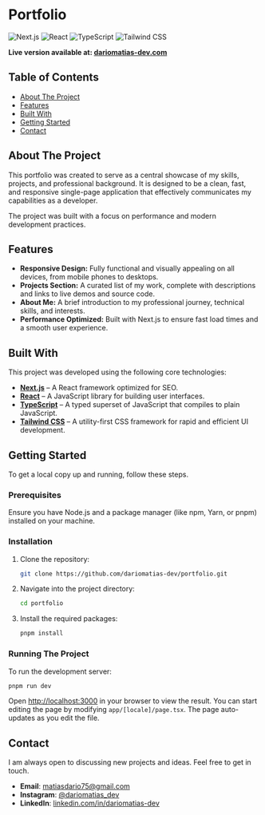 # Portfolio

![Next.js](https://img.shields.io/badge/Next-black?style=for-the-badge&logo=next.js&logoColor=white)
![React](https://img.shields.io/badge/React-20232A?style=for-the-badge&logo=react&logoColor=61DAFB)
![TypeScript](https://img.shields.io/badge/TypeScript-007ACC?style=for-the-badge&logo=typescript&logoColor=white)
![Tailwind CSS](https://img.shields.io/badge/Tailwind_CSS-38B2AC?style=for-the-badge&logo=tailwind-css&logoColor=white)

**Live version available at: [dariomatias-dev.com](https://dariomatias-dev.com)**

## Table of Contents

- [About The Project](#about-the-project)
- [Features](#features)
- [Built With](#built-with)
- [Getting Started](#getting-started)
- [Contact](#contact)

## About The Project

This portfolio was created to serve as a central showcase of my skills, projects, and professional background. It is designed to be a clean, fast, and responsive single-page application that effectively communicates my capabilities as a developer.

The project was built with a focus on performance and modern development practices.

## Features

- **Responsive Design:** Fully functional and visually appealing on all devices, from mobile phones to desktops.
- **Projects Section:** A curated list of my work, complete with descriptions and links to live demos and source code.
- **About Me:** A brief introduction to my professional journey, technical skills, and interests.
- **Performance Optimized:** Built with Next.js to ensure fast load times and a smooth user experience.

## Built With

This project was developed using the following core technologies:

- **[Next.js](https://nextjs.org/)** – A React framework optimized for SEO.
- **[React](https://reactjs.org/)** – A JavaScript library for building user interfaces.
- **[TypeScript](https://www.typescriptlang.org/)** – A typed superset of JavaScript that compiles to plain JavaScript.
- **[Tailwind CSS](https://tailwindcss.com/)** – A utility-first CSS framework for rapid and efficient UI development.

## Getting Started

To get a local copy up and running, follow these steps.

### Prerequisites

Ensure you have Node.js and a package manager (like npm, Yarn, or pnpm) installed on your machine.

### Installation

1.  Clone the repository:
    ```sh
    git clone https://github.com/dariomatias-dev/portfolio.git
    ```
2.  Navigate into the project directory:
    ```sh
    cd portfolio
    ```
3.  Install the required packages:
    ```sh
    pnpm install
    ```

### Running The Project

To run the development server:

```sh
pnpm run dev
```

Open [http://localhost:3000](http://localhost:3000) in your browser to view the result. You can start editing the page by modifying `app/[locale]/page.tsx`. The page auto-updates as you edit the file.

## Contact

I am always open to discussing new projects and ideas. Feel free to get in touch.

- **Email**: [matiasdario75@gmail.com](mailto:matiasdario75@gmail.com)
- **Instagram**: [@dariomatias_dev](https://www.instagram.com/dariomatias_dev/)
- **LinkedIn**: [linkedin.com/in/dariomatias-dev](https://www.linkedin.com/in/dariomatias-dev/)
